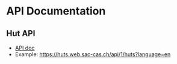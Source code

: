 # API Documentation

## Hut API

- [API doc](https://huts.web.sac-cas.ch/api/1/doc)
- Example: https://huts.web.sac-cas.ch/api/1/huts?language=en
